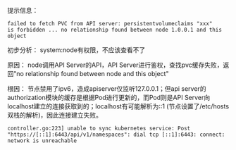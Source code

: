 
提示信息：
```
failed to fetch PVC from API server: persistentvolumeclaims "xxx"
is forbidden ... no relationship found between node 1.0.0.1 and this object
```

初步分析：
system:node有权限，不应该查看不了

原因：
node调用API Server的API，API Server进行鉴权，查找pvc缓存失败，返回"no relationship found between node and this object"

根因：
节点禁用了ipv6，造成apiserver仅监听127.0.0.1；但api server的authorization模块的缓存是根据Pod进行更新的，而Pod则是API Server向localhost建立的连接获取到的；localhost有可能解析为::1 (节点设置了/etc/hosts双栈的解析)，因此连接建立失败。

```
controller.go:223] unable to sync kubernetes service: Post "https://[::1]:6443/api/v1/namespaces": dial tcp [::1]:6443: connect: network is unreachable
```